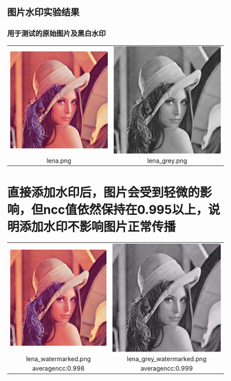## 图片水印实验结果
### 用于测试的原始图片及黑白水印
| | |
| :-: | :-: |
| ![lena.png](https://github.com/Maoyu37/Creative_Project_homework/blob/main/Project2_ImageWaterPrint/lena.png) | ![lena_grey.png](https://github.com/Maoyu37/Creative_Project_homework/blob/main/Project2_ImageWaterPrint/lena_grey.png) |
| lena.png | lena_grey.png |
# 直接添加水印后，图片会受到轻微的影响，但ncc值依然保持在0.995以上，说明添加水印不影响图片正常传播
| | |
| :-: | :-: |
| ![lena_output.png](https://github.com/Maoyu37/Creative_Project_homework/blob/main/Project2_ImageWaterPrint/lena_output.png) | ![lena_grey_output.png](https://github.com/Maoyu37/Creative_Project_homework/blob/main/Project2_ImageWaterPrint/lena_grey_output.png) |
| lena_watermarked.png | lena_grey_watermarked.png |
| averagencc:0.998 | averagencc:0.999 |